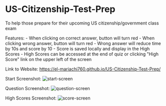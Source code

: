 # US-Citizenship-Test-Prep
To help those prepare for their upcoming US citizenship/government class exam

Features:
    -   When clicking on correct answer, button will turn red
    -   When clicking wrong answer, button will turn red
    -   Wrong answer will reduce time by 10s and score by 10
    -   Score is saved locally and display in the High Scores
    -   High Scores can be accessed at the end of quiz or clicking "High Score" link on the upper left of the screen

Link to Website:
https://el-mariachi760.github.io/US-Citizenship-Test-Prep/

Start Screenshot:
![start-screen](https://user-images.githubusercontent.com/94568874/166182551-5cf4ba5f-d84c-4ead-944a-763fbe88bc0d.png)

Question Screenshot:
![question-screen](https://user-images.githubusercontent.com/94568874/166182561-4a2148ef-8e36-4174-a97b-ab912380bd0a.png)

High Scores Screenshot:
![score-screen](https://user-images.githubusercontent.com/94568874/166182571-e6b97bc5-d6de-48cb-ba77-fef21030e33e.png)


